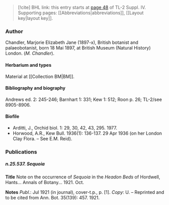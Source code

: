 > [!cite] BHL link: this entry starts at [page 48](https://www.biodiversitylibrary.org/item/103860#page/58/mode/1up) of TL-2 Suppl. IV.
> Supporting pages: [[Abbreviations|abbreviations]], [[Layout key|layout key]].

### Author

Chandler, Marjorie Elizabeth Jane (1897-x), British botanist and palaeobotanist, born 18 Mai 1897, at British Museum (Natural History) London. (*M. Chandler*).

#### Herbarium and types

Material at [[Collection BM|BM]].

#### Bibliography and biography

Andrews ed. 2: 245-246; Barnhart 1: 331; Kew 1: 512; Roon p. 26; TL-2/see 8905-8906.

#### Biofile

- Arditti, J., Orchid biol. 1: 29, 30, 42, 43, 295. 1977.
- Horwood, A.R., Kew Bull. 1936(1): 136-137. 29 Apr 1936 (on her London Clay Flora. – See E.M. Reid).

### Publications

##### n.25.537. Sequoia

**Title**
Note on the occurrence of *Sequoia* in the *Headon Beds* of Hordwell, Hants... Annals of Botany... 1921. Oct.

**Notes**
*Publ*.: Jul 1921 (in journal), cover-t.p., p. \[1\]. *Copy*: U. – Reprinted and to be cited from Ann. Bot. 35(139): 457. 1921.

